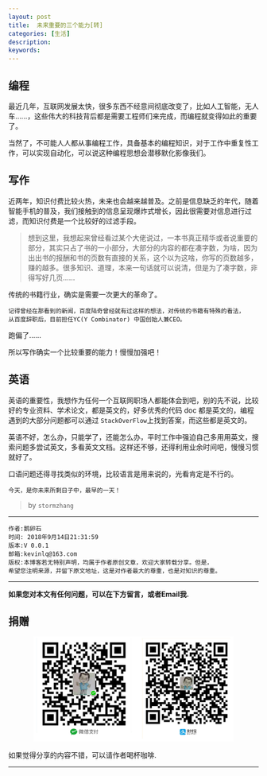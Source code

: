 ```yaml
---
layout: post
title:  未来重要的三个能力[转]
categories: [生活]
description: 
keywords: 
---
```



## 编程

最近几年，互联网发展太快，很多东西不经意间彻底改变了，比如人工智能，无人车……，这些伟大的科技背后都是需要工程师们来完成，而编程就变得如此的重要了。

当然了，不可能人人都从事编程工作，具备基本的编程知识，对于工作中重复性工作，可以实现自动化，可以说这种编程思想会潜移默化影像我们。

## 写作

近两年，知识付费比较火热，未来也会越来越普及。之前是信息缺乏的年代，随着智能手机的普及，我们接触到的信息呈现爆炸式增长，因此很需要对信息进行过滤，而知识付费是一个比较好的过滤手段。

>想到这里，我想起来曾经看过某个大佬说过，一本书真正精华或者说重要的部分，其实只占了书的一小部分，大部分的内容的都在凑字数，为啥，因为出出书的报酬和书的页数有直接的关系，这个以为这啥，你写的页数越多，赚的越多。很多知识、道理，本来一句话就可以说清，但是为了凑字数，非得写好几页……

传统的书籍行业，确实是需要一次更大的革命了。

```
记得曾经在那看到的新闻，百度陆奇曾经就有过这样的想法，对传统的书籍有特殊的看法，
从百度辞职后，目前担任YC(Y Combinator) 中国创始人兼CEO。
```

跑偏了……

所以写作确实一个比较重要的能力！慢慢加强吧！

## 英语

英语的重要性，我想作为任何一个互联网职场人都能体会到吧，别的先不说，比较好的专业资料、学术论文，都是英文的，好多优秀的代码 doc 都是英文的，编程遇到的大部分问题都可以通过 `StackOverFlow`上找到答案，而这些都是英文的。

英语不好，怎么办，只能学了，还能怎么办，平时工作中强迫自己多用用英文，搜索问题多尝试英文，多看英文文档。这样还不够，还得利用业余时间吧，慢慢习惯就好了。

口语问题还得寻找类似的环境，比较语言是用来说的，光看肯定是不行的。

```
今天，是你未来所剩日子中，最早的一天！
```


>by `stormzhang`

******

    作者:鹅卵石
    时间: 2018年9月14日21:31:59
    版本:V 0.0.1
    邮箱:kevinlq@163.com
	版权:本博客若无特别声明，均属于作者原创文章，欢迎大家转载分享。但是，
	希望您注明来源，并留下原文地址，这是对作者最大的尊重，也是对知识的尊重。

<!-- more -->


---

**如果您对本文有任何问题，可以在下方留言，或者Email我.**

## 捐赠

<center>
<img src="/res/img/myCode.png" width="80%" height="80%" />
</center>

如果觉得分享的内容不错，可以请作者喝杯咖啡.

---
